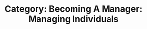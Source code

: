 ---
layout: category
title: 'Category: Becoming A Manager: Managing Individuals'
tag: becoming_a_manager,managing_individuals
---